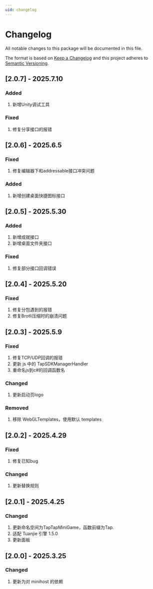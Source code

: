 ```yaml
---
uid: changelog
---
```

# Changelog
All notable changes to this package will be documented in this file.

The format is based on [Keep a Changelog](http://keepachangelog.com/en/1.0.0/)
and this project adheres to [Semantic Versioning](http://semver.org/spec/v2.0.0.html).

## [2.0.7] - 2025.7.10

### Added
1. 新增Unity调试工具

### Fixed
1. 修复分享接口的报错

## [2.0.6] - 2025.6.5

### Fixed
1. 修复编辑器下和addressable接口冲突问题

### Added
1. 新增创建桌面快捷图标接口

## [2.0.5] - 2025.5.30

### Added
1. 新增成就接口
2. 新增桌面文件夹接口

### Fixed
1. 修复部分接口回调错误

## [2.0.4] - 2025.5.20

### Fixed
1. 修复分包遇到的报错
2. 修复Brotli压缩时的崩溃问题

## [2.0.3] - 2025.5.9

### Fixed
1. 修复TCP/UDP回调的报错
2. 更新 js 中的 TapSDKManagerHandler
3. 重命名js到c#的回调函数名

### Changed
1. 更新启动页logo

### Removed
1. 移除 WebGLTemplates，使用默认 templates

## [2.0.2] - 2025.4.29

### Fixed
1. 修复已知bug

### Changed
1. 更新替换规则

## [2.0.1] - 2025.4.25

### Changed
1. 更新命名空间为TapTapMiniGame，函数前缀为Tap.
2. 适配 Tuanjie 引擎 1.5.0
3. 更新面板

## [2.0.0] - 2025.3.25

### Changed
1. 更新为对 minihost 的依赖
